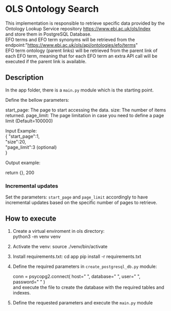 # OLS Ontology Search #

This implementation is responsible to retrieve specific data provided by the Ontology Lookup Service repository https://www.ebi.ac.uk/ols/index  
and store them in PostgreSQL Database.   
EFO terms and EFO term synonyms will be retrieved from the endpoint:"https://www.ebi.ac.uk/ols/api/ontologies/efo/terms"   
EFO term ontology (parent links) will be retrieved from the parent link of each EFO term, meaning that for each EFO term an extra API call 
will be executed if the parent link is available.

## Description ##
In the app folder, there is a `main.py` module which is the starting point.

Define the bellow parameters:

start_page: The page to start accessing the data.
size: The number of items returned.
page_limit: The page limitation in case you need to define a page limit (Default=100000)

Input Example:    
    {
        "start_page":1,  
        "size":20,  
        "page_limit":3 (optional)  
    }


Output example:
    
   return {}, 200   

### Incremental updates ###
Set the parameters: `start_page` and `page_limit` accordingly to have incremental updates based on the specific number of pages to retrieve.


## How to execute ##
1. Create a virtual enviroment in ols directory:   
    python3 -m venv venv

2. Activate the venv:
    source ./venv/bin/activate

3. Install requirements.txt:
    cd app
    pip install -r requirements.txt

4. Define the required parameters in `create_postgresql_db.py` module:
    
    conn = psycopg2.connect(
        host=" ",
        database=" ",
        user=" ",
        password=" "
    )    
and execute the file to create the database with the required tables and indexes.

5. Define the requested parameters and execute the `main.py` module


